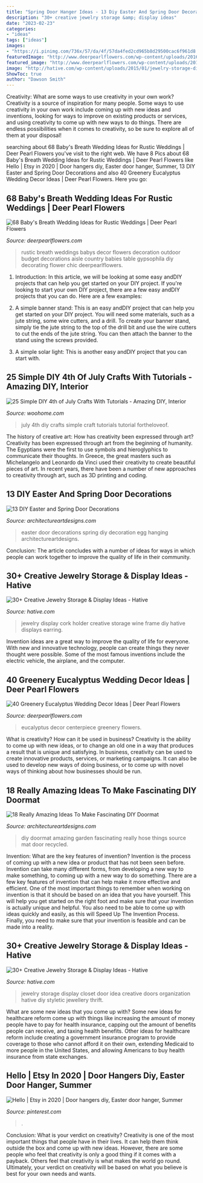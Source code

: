 ```yaml
---
title: "Spring Door Hanger Ideas - 13 Diy Easter And Spring Door Decorations"
description: "30+ creative jewelry storage &amp; display ideas"
date: "2023-02-23"
categories:
- "ideas"
tags: ["ideas"]
images:
- "https://i.pinimg.com/736x/57/da/4f/57da4fed2cd965b8d29500cac6f961d8.jpg"
featuredImage: "http://www.deerpearlflowers.com/wp-content/uploads/2016/12/eucalyptus-wedding-centerpiece-via-Jenny-Haas-Photography.jpg"
featured_image: "http://www.deerpearlflowers.com/wp-content/uploads/2016/12/eucalyptus-wedding-centerpiece-via-Jenny-Haas-Photography.jpg"
image: "http://hative.com/wp-content/uploads/2015/01/jewelry-storage-display-ideas/31-old-closet-door-display-idea.jpg"
ShowToc: true
author: "Dawson Smith"
---
```



Creativity: What are some ways to use creativity in your own work?
Creativity is a source of inspiration for many people. Some ways to use creativity in your own work include coming up with new ideas and inventions, looking for ways to improve on existing products or services, and using creativity to come up with new ways to do things. There are endless possibilities when it comes to creativity, so be sure to explore all of them at your disposal!

	

		
searching about 68 Baby&#039;s Breath Wedding Ideas for Rustic Weddings | Deer Pearl Flowers you've visit to the right web. We have 8 Pics about 68 Baby&#039;s Breath Wedding Ideas for Rustic Weddings | Deer Pearl Flowers like Hello | Etsy in 2020 | Door hangers diy, Easter door hanger, Summer, 13 DIY Easter and Spring Door Decorations and also 40 Greenery Eucalyptus Wedding Decor Ideas | Deer Pearl Flowers. Here you go:
		
    
## 68 Baby&#039;s Breath Wedding Ideas For Rustic Weddings | Deer Pearl Flowers

<img loading=lazy src="http://www.deerpearlflowers.com/wp-content/uploads/2015/04/rustic-wedding-ideas-babys-breath-wedding-decor.jpg" onerror="this.onerror=null;this.src='https://tse2.mm.bing.net/th?id=OIP.bOYaR3iwimHnc7z8OqC4nwHaLG&amp;pid=15.1';" alt="68 Baby&#039;s Breath Wedding Ideas for Rustic Weddings | Deer Pearl Flowers">

_Source: deerpearlflowers.com_

>rustic breath weddings babys decor flowers decoration outdoor budget decorations aisle country babies table gypsophila diy decorating flower chic deerpearlflowers. 

	

1) Introduction: In this article, we will be looking at some easy andDIY projects that can help you get started on your DIY project.
If you're looking to start your own DIY project, there are a few easy andDIY projects that you can do. Here are a few examples:
1) A simple banner stand: This is an easy andDIY project that can help you get started on your DIY project. You will need some materials, such as a jute string, some wire cutters, and a drill. To create your banner stand, simply tie the jute string to the top of the drill bit and use the wire cutters to cut the ends of the jute string. You can then attach the banner to the stand using the screws provided.

2) A simple solar light: This is another easy andDIY project that you can start with.

    
## 25 Simple DIY 4th Of July Crafts With Tutorials - Amazing DIY, Interior

<img loading=lazy src="https://www.woohome.com/wp-content/uploads/2014/06/DIY-4th-of-July-craft-15.jpg" onerror="this.onerror=null;this.src='https://tse2.mm.bing.net/th?id=OIP.C1-KGVbF9r3i8xpZRpTbAAHaLO&amp;pid=15.1';" alt="25 Simple DIY 4th of July Crafts With Tutorials - Amazing DIY, Interior">

_Source: woohome.com_

>july 4th diy crafts simple craft tutorials tutorial fortheloveof. 

	

The history of creative art: How has creativity been expressed through art?
Creativity has been expressed through art from the beginning of humanity. The Egyptians were the first to use symbols and hieroglyphics to communicate their thoughts. In Greece, the great masters such as Michelangelo and Leonardo da Vinci used their creativity to create beautiful pieces of art. In recent years, there have been a number of new approaches to creativity through art, such as 3D printing and coding.

    
## 13 DIY Easter And Spring Door Decorations

<img loading=lazy src="https://www.architectureartdesigns.com/wp-content/uploads/2013/03/Easter-Door-Decoration-ArchitectureArtDesigns-3.jpg" onerror="this.onerror=null;this.src='https://tse1.mm.bing.net/th?id=OIP.dk4xwUqm1pfnDG_rwLvetgHaJ3&amp;pid=15.1';" alt="13 DIY Easter and Spring Door Decorations">

_Source: architectureartdesigns.com_

>easter door decorations spring diy decoration egg hanging architectureartdesigns. 

	

Conclusion:
The article concludes with a number of ideas for ways in which people can work together to improve the quality of life in their community.

    
## 30+ Creative Jewelry Storage &amp; Display Ideas - Hative

<img loading=lazy src="http://hative.com/wp-content/uploads/2015/01/jewelry-storage-display-ideas/5-wine-cork-frame-jewelry-holder.jpg" onerror="this.onerror=null;this.src='https://tse3.mm.bing.net/th?id=OIP.sLmpQj9-TLO3KQi4RAH3AwHaLI&amp;pid=15.1';" alt="30+ Creative Jewelry Storage &amp; Display Ideas - Hative">

_Source: hative.com_

>jewelry display cork holder creative storage wine frame diy hative displays earring. 

	

Invention ideas are a great way to improve the quality of life for everyone. With new and innovative technology, people can create things they never thought were possible. Some of the most famous inventions include the electric vehicle, the airplane, and the computer.

    
## 40 Greenery Eucalyptus Wedding Decor Ideas | Deer Pearl Flowers

<img loading=lazy src="http://www.deerpearlflowers.com/wp-content/uploads/2016/12/eucalyptus-wedding-centerpiece-via-Jenny-Haas-Photography.jpg" onerror="this.onerror=null;this.src='https://tse4.mm.bing.net/th?id=OIP.YeVz4c5zEGmPmZNLDWxRCgHaLH&amp;pid=15.1';" alt="40 Greenery Eucalyptus Wedding Decor Ideas | Deer Pearl Flowers">

_Source: deerpearlflowers.com_

>eucalyptus decor centerpiece greenery flowers. 

	

What is creativity? How can it be used in business?
Creativity is the ability to come up with new ideas, or to change an old one in a way that produces a result that is unique and satisfying. In business, creativity can be used to create innovative products, services, or marketing campaigns. It can also be used to develop new ways of doing business, or to come up with novel ways of thinking about how businesses should be run.

    
## 18 Really Amazing Ideas To Make Fascinating DIY Doormat

<img loading=lazy src="https://www.architectureartdesigns.com/wp-content/uploads/2016/10/2-41.jpg" onerror="this.onerror=null;this.src='https://tse1.mm.bing.net/th?id=OIP.qK4WJpQk7yxCICTaMHq6eQHaJ3&amp;pid=15.1';" alt="18 Really Amazing Ideas To Make Fascinating DIY Doormat">

_Source: architectureartdesigns.com_

>diy doormat amazing garden fascinating really hose things source mat door recycled. 

	

Invention: What are the key features of invention?
Invention is the process of coming up with a new idea or product that has not been seen before. Invention can take many different forms, from developing a new way to make something, to coming up with a new way to do something. There are a few key features of invention that can help make it more effective and efficient. 
One of the most important things to remember when working on invention is that it should be based on an idea that you have yourself. This will help you get started on the right foot and make sure that your invention is actually unique and helpful. You also need to be able to come up with ideas quickly and easily, as this will Speed Up The Invention Process. Finally, you need to make sure that your invention is feasible and can be made into a reality.

    
## 30+ Creative Jewelry Storage &amp; Display Ideas - Hative

<img loading=lazy src="http://hative.com/wp-content/uploads/2015/01/jewelry-storage-display-ideas/31-old-closet-door-display-idea.jpg" onerror="this.onerror=null;this.src='https://tse3.mm.bing.net/th?id=OIP.WDmjR3YVnfWx-6geBf_6-wHaJ4&amp;pid=15.1';" alt="30+ Creative Jewelry Storage &amp; Display Ideas - Hative">

_Source: hative.com_

>jewelry storage display closet door idea creative doors organization hative diy styletic jewellery thrift. 

	

What are some new ideas that you come up with?
Some new ideas for healthcare reform come up with things like increasing the amount of money people have to pay for health insurance, capping out the amount of benefits people can receive, and taxing health benefits. Other ideas for healthcare reform include creating a government insurance program to provide coverage to those who cannot afford it on their own, extending Medicaid to more people in the United States, and allowing Americans to buy health insurance from state exchanges.

    
## Hello | Etsy In 2020 | Door Hangers Diy, Easter Door Hanger, Summer

<img loading=lazy src="https://i.pinimg.com/736x/57/da/4f/57da4fed2cd965b8d29500cac6f961d8.jpg" onerror="this.onerror=null;this.src='https://tse3.mm.bing.net/th?id=OIP.A1Bn606IXlx2SvDRx0MuIgHaNL&amp;pid=15.1';" alt="Hello | Etsy in 2020 | Door hangers diy, Easter door hanger, Summer">

_Source: pinterest.com_

>. 

	

Conclusion: What is your verdict on creativity?
Creativity is one of the most important things that people have in their lives. It can help them think outside the box and come up with new ideas. However, there are some people who feel that creativity is only a good thing if it comes with a payback. Others feel that creativity is what makes the world go round. Ultimately, your verdict on creativity will be based on what you believe is best for your own needs and wants.

